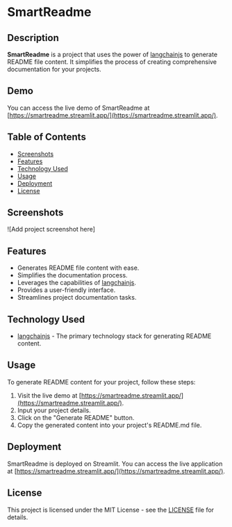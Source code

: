 # SmartReadme

## Description
**SmartReadme** is a project that uses the power of [langchainjs](https://link-to-langchainjs-docs.com) to generate README file content. It simplifies the process of creating comprehensive documentation for your projects.

## Demo
You can access the live demo of SmartReadme at [https://smartreadme.streamlit.app/](https://smartreadme.streamlit.app/).

## Table of Contents
- [Screenshots](#screenshots)
- [Features](#features)
- [Technology Used](#technology-used)
- [Usage](#usage)
- [Deployment](#deployment)
- [License](#license)

## Screenshots
![Add project screenshot here]

## Features
- Generates README file content with ease.
- Simplifies the documentation process.
- Leverages the capabilities of [langchainjs](https://link-to-langchainjs-docs.com).
- Provides a user-friendly interface.
- Streamlines project documentation tasks.

## Technology Used
- [langchainjs](https://link-to-langchainjs-docs.com) - The primary technology stack for generating README content.

## Usage
To generate README content for your project, follow these steps:

1. Visit the live demo at [https://smartreadme.streamlit.app/](https://smartreadme.streamlit.app/).
2. Input your project details.
3. Click on the "Generate README" button.
4. Copy the generated content into your project's README.md file.

## Deployment
SmartReadme is deployed on Streamlit. You can access the live application at [https://smartreadme.streamlit.app/](https://smartreadme.streamlit.app/).

## License
This project is licensed under the MIT License - see the [LICENSE](LICENSE) file for details.
